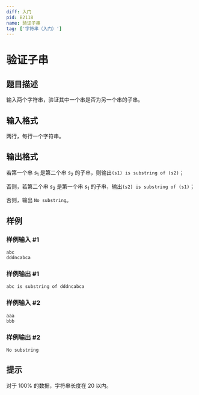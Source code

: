 ```yaml
---
diff: 入门
pid: B2118
name: 验证子串
tag: ['字符串（入门）']
---
```

# 验证子串
## 题目描述

输入两个字符串，验证其中一个串是否为另一个串的子串。
## 输入格式

两行，每行一个字符串。
## 输出格式

若第一个串 $s_1$ 是第二个串 $s_2$ 的子串，则输出`(s1) is substring of (s2)`；

否则，若第二个串 $s_2$ 是第一个串 $s_1$ 的子串，输出`(s2) is substring of (s1)`；

否则，输出 `No substring`。
## 样例

### 样例输入 #1
```
abc
dddncabca
```
### 样例输出 #1
```
abc is substring of dddncabca
```
### 样例输入 #2
```
aaa
bbb
```
### 样例输出 #2
```
No substring
```
## 提示

对于 $100 \%$ 的数据，字符串长度在 $20$ 以内。
